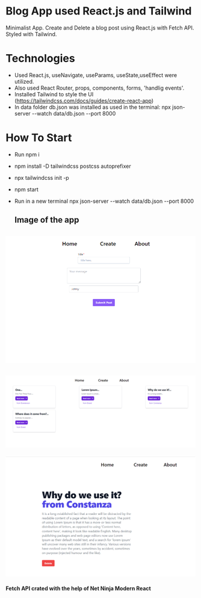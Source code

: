 # Blog App used React.js and Tailwind

Minimalist App. Create and Delete a blog post using React.js with Fetch API. Styled with Tailwind.

# Technologies

- Used React.js, useNavigate, useParams, useState,useEffect were utilized.
- Also used React Router, props, components, forms, 'handlig events'.
- Installed Tailwind to style the UI  (https://tailwindcss.com/docs/guides/create-react-app)
- In data folder db.json was installed as used in the terminal: npx json-server --watch data/db.json --port 8000

# How To Start 

- Run npm i
- npm install -D tailwindcss postcss autoprefixer
- npx tailwindcss init -p
- npm start
- Run in a new terminal npx json-server --watch data/db.json --port 8000

  ## Image of the app ##

![This is an image](https://github.com/Matyas92/pic/blob/main/blog1.png)
- 
![This is an image](https://github.com/Matyas92/pic/blob/main/blog2.png)
-
![This is an image](https://github.com/Matyas92/pic/blob/main/blog4.png)

#### Fetch API crated with the help of Net Ninja Modern React
